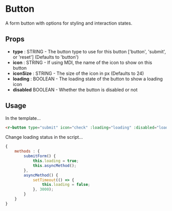 # Button
A form button with options for styling and interaction states.

## Props
* **type** : STRING - The button type to use for this button ['button', 'submit', or 'reset'] (Defaults to 'button')
* **icon** : STRING - If using MDI, the name of the icon to show on this button
* **iconSize** : STRING - The size of the icon in px (Defaults to 24)
* **loading** : BOOLEAN - The loading state of the button to show a loading icon
* **disabled** BOOLEAN - Whether the button is disabled or not

## Usage
In the template...
```html
<r-button type="submit" icon="check" :loading="loading" :disabled="loading">
```

Change loading status in the script...
```js
{
	methods : {
		submitForm() {
			this.loading = true;
			this.asyncMethod();
		},
		asyncMethod() {
			setTimeout(() => {
				this.loading = false;
			}, 3000);
		}
	}
}
```